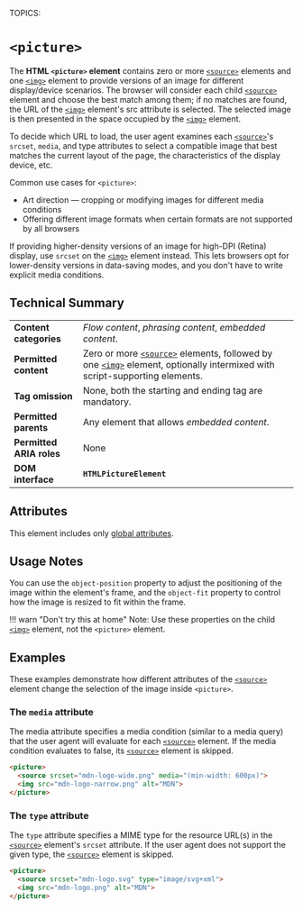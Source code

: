 TOPICS: <picture>

# `<picture>`

The **HTML `<picture>` element** contains zero or more [`<source>`](/en/webfrontend/<source>)
elements and one [`<img>`](/en/webfrontend/<img>) element to provide versions of an image for
different display/device scenarios. The browser will consider each child [`<source>`](/en/webfrontend/<source>)
element and choose the best match among them; if no matches are found, the URL of the
[`<img>`](/en/webfrontend/<img>) element's src attribute is selected. The selected image is then
presented in the space occupied by the [`<img>`](/en/webfrontend/<img>) element.

To decide which URL to load, the user agent examines each [`<source>`](/en/webfrontend/<source>)'s `srcset`,
`media`, and type attributes to select a compatible image that best matches the current
layout of the page, the characteristics of the display device, etc.

Common use cases for `<picture>`:

- Art direction — cropping or modifying images for different media conditions
- Offering different image formats when certain formats are not supported by all browsers

If providing higher-density versions of an image for high-DPI (Retina) display, use
`srcset` on the [`<img>`](/en/webfrontend/<img>) element instead. This lets browsers opt for lower-density
versions in data-saving modes, and you don't have to write explicit media conditions.

## Technical Summary

|  |  |
| :-- | :-- |
| **Content categories** | *Flow content*, *phrasing content*, *embedded content*. |
| **Permitted content** | Zero or more [`<source>`](/en/webfrontend/<source>) elements, followed by one [`<img>`](/en/webfrontend/<img>) element, optionally intermixed with script-supporting elements. |
| **Tag omission** | None, both the starting and ending tag are mandatory. |
| **Permitted parents** | Any element that allows *embedded content*. |
| **Permitted ARIA roles** | None |
| **DOM interface** | **`HTMLPictureElement`** |

## Attributes

This element includes only [global attributes](/en/webfrontend/HTML_Global_Attributes).

## Usage Notes

You can use the `object-position` property to adjust the positioning of the image within the
element's frame, and the `object-fit` property to control how
the image is resized to fit within the frame.

!!! warn "Don't try this at home"
    Note: Use these properties on the child [`<img>`](/en/webfrontend/<img>) element, not the `<picture>`
    element.

## Examples

These examples demonstrate how different attributes of the [`<source>`](/en/webfrontend/<source>)
element change the selection of the image inside `<picture>`.

### The `media` attribute

The media attribute specifies a media condition (similar to a media query) that the user agent will
evaluate for each [`<source>`](/en/webfrontend/<source>) element. If the media condition evaluates
to false, its [`<source>`](/en/webfrontend/<source>) element is skipped.

```html
<picture>
  <source srcset="mdn-logo-wide.png" media="(min-width: 600px)">
  <img src="mdn-logo-narrow.png" alt="MDN">
</picture>
```

### The `type` attribute

The `type` attribute specifies a MIME type for the resource URL(s) in the
[`<source>`](/en/webfrontend/<source>) element's `srcset` attribute. If the user agent does not
support the given type, the [`<source>`](/en/webfrontend/<source>) element is skipped.

```html
​<picture>
  <source srcset="mdn-logo.svg" type="image/svg+xml">
  <img src="mdn-logo.png" alt="MDN">
</picture>
```
